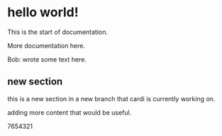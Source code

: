 # hello world!

This is the start of documentation.

More documentation here.

Bob: wrote some text here.

## new section

this is a new section in a new branch that cardi is currently working
on.

adding more content that would be useful.

7654321
